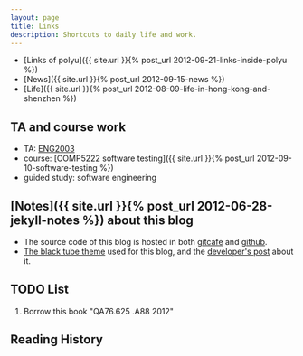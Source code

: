 ```yaml
---
layout: page
title: Links
description: Shortcuts to daily life and work. 
---
```

    
+ [Links of polyu]({{ site.url }}{% post_url 2012-09-21-links-inside-polyu %})      
+ [News]({{ site.url }}{% post_url 2012-09-15-news %})      
+ [Life]({{ site.url }}{% post_url 2012-08-09-life-in-hong-kong-and-shenzhen %})     
     
## TA and course work      
+ TA: [ENG2003](https://github.com/quxiaofeng/eng2003)     
+ course: [COMP5222 software testing]({{ site.url }}{% post_url 2012-09-10-software-testing %})     
+ guided study: software engineering     

## [Notes]({{ site.url }}{% post_url 2012-06-28-jekyll-notes %}) about this blog    
+ The source code of this blog is hosted in both [gitcafe](https://gitcafe.com/quxiaofeng/csxfqu) and [github](https://github.com/quxiaofeng/csxfqu).    
+ [The black tube theme](https://github.com/pizn/blogTheme) used for this blog, and the [developer's post](http://www.pizn.me/2012/05/04/the-jekyll-blog-theme-black-cube.html) about it.    
    

## TODO List
1. Borrow this book "QA76.625 .A88 2012"
     
## Reading History      
    
<script type="text/javascript" src="http://www.douban.com/service/badge/gBlueBird/?show=collection&amp;select=random&amp;n=18&amp;columns=6&amp;hidelogo=yes&amp;cat=book" ></script>    
    


